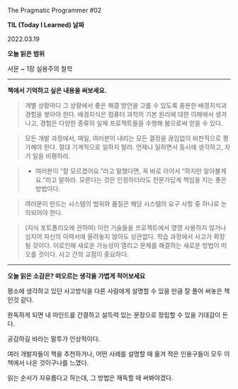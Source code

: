 The Pragmatic Programmer #02



**TIL (Today I Learned) 날짜**

2022.03.19


**오늘 읽은 범위**

서문 ~ 1장 실용주의 철학


---
**책에서 기억하고 싶은 내용을 써보세요.**

>개별 상황마다 그 상황에서 좋은 해결 방안을 고를 수 있도록 충분한 배경지식과 경험을 쌓아야 한다. 배경지식은 컴퓨터 과학의 기본 원리에 대한 이해에서 생겨나고, 경험은 다양한 종류의 실제 프로젝트들을 수행해 봄으로써 얻을 수 있다.


>모든 개발 과정에서, 매일, 여러분이 내리는 모든 결정을 끊임없이 비판적으로 평가해야 한다. 절대 기계적으로 일하지 말라. 언제나 일하면서 동시에 생각하고, 자기 일을 비평하라.


>- 여러분이 “잘 모르겠어요.”라고 말했다면, 꼭 바로 이어서 “하지만 알아볼게요.”라고 말하라. 모른다는 것은 인정하더라도 전문가답게 책임을 지는 좋은 방법이다. 


>여러분이 만드는 시스템의 범위와 품질은 해당 시스템의 요구 사항 중 하나로 논의되어야 한다.


>(지식 포트폴리오에 관하여) 이런 기술들을 프로젝트에서 영영 사용하지 않거나 심지어 자신의 이력서에 올려놓지 않아도 상관없다. 학습 과정에서 사고가 확장될 것이다. 이로인해 새로운 가능성이 열리고 문제를 해결하는 새로운 방법이 떠오를 것이다. 사고 간의 교점이 중요하다. 



---
**오늘 읽은 소감은? 떠오르는 생각을 가볍게 적어보세요**

평소에 생각하고 있던 사고방식을 다른 사람에게 설명할 수 있을 만큼 잘 풀어 써놓은 책인것 같다. 

완독하게 되면 내 마인드를 간결하고 설득력 있는 문장으로 정립할 수 있을 기대감이 든다.

공감하길 바라는 말투가 인상적이다.

여러 개발자들이 책을 추천하거나, 어떤 사례를 설명할 때 옮겨 적은 인용구들이 모두 이 책에서 나온 것이구나를 느꼈다.


읽는 순서가 자유롭다고 하는데, 그 방법은 재독할 때 써봐야겠다.

